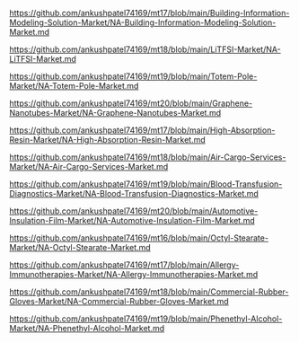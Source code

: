 <p><a href="https://github.com/ankushpatel74169/mt17/blob/main/Building-Information-Modeling-Solution-Market/NA-Building-Information-Modeling-Solution-Market.md">https://github.com/ankushpatel74169/mt17/blob/main/Building-Information-Modeling-Solution-Market/NA-Building-Information-Modeling-Solution-Market.md</a></p><p><a href="https://github.com/ankushpatel74169/mt18/blob/main/LiTFSI-Market/NA-LiTFSI-Market.md">https://github.com/ankushpatel74169/mt18/blob/main/LiTFSI-Market/NA-LiTFSI-Market.md</a></p><p><a href="https://github.com/ankushpatel74169/mt19/blob/main/Totem-Pole-Market/NA-Totem-Pole-Market.md">https://github.com/ankushpatel74169/mt19/blob/main/Totem-Pole-Market/NA-Totem-Pole-Market.md</a></p><p><a href="https://github.com/ankushpatel74169/mt20/blob/main/Graphene-Nanotubes-Market/NA-Graphene-Nanotubes-Market.md">https://github.com/ankushpatel74169/mt20/blob/main/Graphene-Nanotubes-Market/NA-Graphene-Nanotubes-Market.md</a></p><p><a href="https://github.com/ankushpatel74169/mt17/blob/main/High-Absorption-Resin-Market/NA-High-Absorption-Resin-Market.md">https://github.com/ankushpatel74169/mt17/blob/main/High-Absorption-Resin-Market/NA-High-Absorption-Resin-Market.md</a></p><p><a href="https://github.com/ankushpatel74169/mt18/blob/main/Air-Cargo-Services-Market/NA-Air-Cargo-Services-Market.md">https://github.com/ankushpatel74169/mt18/blob/main/Air-Cargo-Services-Market/NA-Air-Cargo-Services-Market.md</a></p><p><a href="https://github.com/ankushpatel74169/mt19/blob/main/Blood-Transfusion-Diagnostics-Market/NA-Blood-Transfusion-Diagnostics-Market.md">https://github.com/ankushpatel74169/mt19/blob/main/Blood-Transfusion-Diagnostics-Market/NA-Blood-Transfusion-Diagnostics-Market.md</a></p><p><a href="https://github.com/ankushpatel74169/mt20/blob/main/Automotive-Insulation-Film-Market/NA-Automotive-Insulation-Film-Market.md">https://github.com/ankushpatel74169/mt20/blob/main/Automotive-Insulation-Film-Market/NA-Automotive-Insulation-Film-Market.md</a></p><p><a href="https://github.com/ankushpatel74169/mt16/blob/main/Octyl-Stearate-Market/NA-Octyl-Stearate-Market.md">https://github.com/ankushpatel74169/mt16/blob/main/Octyl-Stearate-Market/NA-Octyl-Stearate-Market.md</a></p><p><a href="https://github.com/ankushpatel74169/mt17/blob/main/Allergy-Immunotherapies-Market/NA-Allergy-Immunotherapies-Market.md">https://github.com/ankushpatel74169/mt17/blob/main/Allergy-Immunotherapies-Market/NA-Allergy-Immunotherapies-Market.md</a></p><p><a href="https://github.com/ankushpatel74169/mt18/blob/main/Commercial-Rubber-Gloves-Market/NA-Commercial-Rubber-Gloves-Market.md">https://github.com/ankushpatel74169/mt18/blob/main/Commercial-Rubber-Gloves-Market/NA-Commercial-Rubber-Gloves-Market.md</a></p><p><a href="https://github.com/ankushpatel74169/mt19/blob/main/Phenethyl-Alcohol-Market/NA-Phenethyl-Alcohol-Market.md">https://github.com/ankushpatel74169/mt19/blob/main/Phenethyl-Alcohol-Market/NA-Phenethyl-Alcohol-Market.md</a></p>
